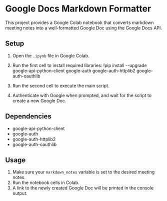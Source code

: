 # Google Docs Markdown Formatter

This project provides a Google Colab notebook that converts markdown meeting notes into a well-formatted Google Doc using the Google Docs API.

## Setup
1. Open the `.ipynb` file in Google Colab.
2. Run the first cell to install required libraries:
!pip install --upgrade google-api-python-client google-auth google-auth-httplib2 google-auth-oauthlib

3. Run the second cell to execute the main script.
4. Authenticate with Google when prompted, and wait for the script to create a new Google Doc.

## Dependencies
- google-api-python-client
- google-auth
- google-auth-httplib2
- google-auth-oauthlib

## Usage
1. Make sure your `markdown_notes` variable is set to the desired meeting notes.
2. Run the notebook cells in Colab.
3. A link to the newly created Google Doc will be printed in the console output.

